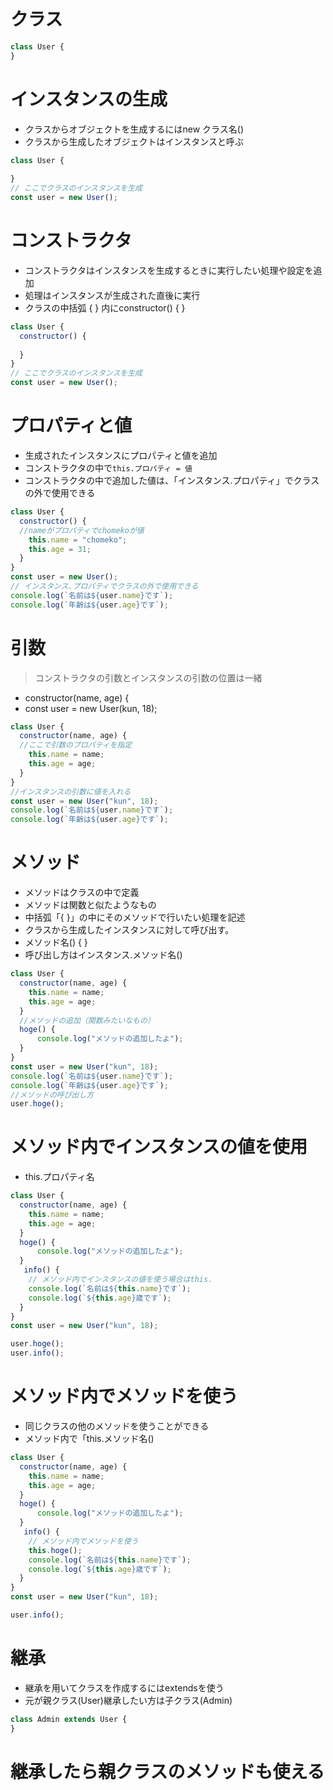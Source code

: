 # クラス
```js
class User {
}
```
# インスタンスの生成
- クラスからオブジェクトを生成するにはnew クラス名()
- クラスから生成したオブジェクトはインスタンスと呼ぶ
```js
class User {
  
}
// ここでクラスのインスタンスを生成
const user = new User();
```
# コンストラクタ
- コンストラクタはインスタンスを生成するときに実行したい処理や設定を追加
- 処理はインスタンスが生成された直後に実行
- クラスの中括弧 { } 内にconstructor() { }
```js
class User {
  constructor() {
  
  }
}
// ここでクラスのインスタンスを生成
const user = new User();
```

# プロパティと値
- 生成されたインスタンスにプロパティと値を追加
- コンストラクタの中で`this.プロパティ = 値`
- コンストラクタの中で追加した値は、「インスタンス.プロパティ」でクラスの外で使用できる
```js
class User {
  constructor() {
  //nameがプロパティでchomekoが値
    this.name = "chomeko";
    this.age = 31;
  }
}
const user = new User();
// インスタンス.プロパティでクラスの外で使用できる
console.log(`名前は${user.name}です`);
console.log(`年齢は${user.age}です`);
```
# 引数
>コンストラクタの引数とインスタンスの引数の位置は一緒

- constructor(name, age) {
- const user = new User(kun, 18);
```js
class User {
  constructor(name, age) {
  //ここで引数のプロパティを指定
    this.name = name;
    this.age = age;
  }
}
//インスタンスの引数に値を入れる
const user = new User("kun", 18);
console.log(`名前は${user.name}です`);
console.log(`年齢は${user.age}です`);
```

# メソッド
- メソッドはクラスの中で定義
- メソッドは関数と似たようなもの
- 中括弧「{ }」の中にそのメソッドで行いたい処理を記述
- クラスから生成したインスタンスに対して呼び出す。
- メソッド名() { }
- 呼び出し方はインスタンス.メソッド名()
```js
class User {
  constructor(name, age) {
    this.name = name;
    this.age = age;
  }
  //メソッドの追加（関数みたいなもの）
  hoge() {
      console.log("メソッドの追加したよ");
  }
}
const user = new User("kun", 18);
console.log(`名前は${user.name}です`);
console.log(`年齢は${user.age}です`);
//メソッドの呼び出し方
user.hoge();
```
# メソッド内でインスタンスの値を使用
- this.プロパティ名
```js
class User {
  constructor(name, age) {
    this.name = name;
    this.age = age;
  }
  hoge() {
      console.log("メソッドの追加したよ");
  }
   info() {
    // メソッド内でインスタンスの値を使う場合はthis.
    console.log(`名前は${this.name}です`);
    console.log(`${this.age}歳です`);
  }
}
const user = new User("kun", 18);

user.hoge();
user.info();
```
# メソッド内でメソッドを使う
- 同じクラスの他のメソッドを使うことができる
- メソッド内で「this.メソッド名()
```js
class User {
  constructor(name, age) {
    this.name = name;
    this.age = age;
  }
  hoge() {
      console.log("メソッドの追加したよ");
  }
   info() {
    // メソッド内でメソッドを使う
    this.hoge();
    console.log(`名前は${this.name}です`);
    console.log(`${this.age}歳です`);
  }
}
const user = new User("kun", 18);

user.info();
```

# 継承
- 継承を用いてクラスを作成するにはextendsを使う
- 元が親クラス(User)継承したい方は子クラス(Admin)
```js
class Admin extends User {
}
```
# 継承したら親クラスのメソッドも使える


